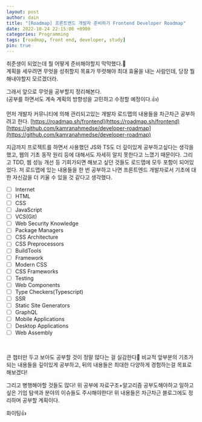 ```yaml
---
layout: post
author: dain
title: "[Roadmap] 프론트엔드 개발자 준비하기 Frontend Developer Roadmap"
date: 2022-10-24 22:15:00 +0900
categories: Programming
tags: [roadmap, front end, developer, study]
pin: true
---
```


취준생이 되었는데 뭘 어떻게 준비해야할지 막막했다.🤔  
계획을 세우려면 무엇을 성취할지 목표가 뚜렷해야 최대 효율을 내는 사람인데, 당장 뭘 해내야할지 모르겠더라.

그래서 앞으로 무엇을 공부할지 정리해본다.  
(공부를 하면서도 계속 계획의 방향성을 고민하고 수정할 예정이다.👍)

먼저 개발자 커뮤니티에 의해 관리되고있는 개발자 로드맵의 내용들을 차근차근 공부하려고 한다.
[https://roadmap.sh/frontend](https://roadmap.sh/frontend)
[https://github.com/kamranahmedse/developer-roadmap](https://github.com/kamranahmedse/developer-roadmap)

지금까지 프로젝트를 하면서 사용했던 JS와 TS도 더 깊이있게 공부하고싶다는 생각을 했고, 웹의 기초 동작 원리 등에 대해서도 자세히 알지 못한다고 느꼈기 때문이다.
그리고 TDD, 웹 성능 개선 등 기회가되면 해보고 싶던 것들도 로드맵에 모두 포함이 되어있었다.
저 로드맵에 있는 내용들을 한 번 공부하고 나면 프론트엔드 개발자로서 기초에 대한 자신감을 더 키울 수 있을 것 같다고 생각했다.

- [ ] Internet
- [ ] HTML
- [ ] CSS
- [ ] JavaScript
- [ ] VCS(Git)
- [ ] Web Security Knowledge
- [ ] Package Managers
- [ ] CSS Architecture
- [ ] CSS Preprocessors
- [ ] BuildTools
- [ ] Framework
- [ ] Modern CSS
- [ ] CSS Frameworks
- [ ] Testing
- [ ] Web Components
- [ ] Type Checkers(Typescript)
- [ ] SSR
- [ ] Static Site Generators
- [ ] GraphQL
- [ ] Mobile Applications
- [ ] Desktop Applications
- [ ] Web Assembly

<br/>

큰 챕터만 두고 보아도 공부할 것이 정말 많다는 걸 실감한다🙂
비교적 앞부분의 기초가 되는 내용들을 깊이있게 공부하고, 뒤의 내용들은 최대한 다양하게 경험하는걸 목표로 해보겠다!

그리고 병행해야할 것들도 많다! 위 공부에 자료구조+알고리즘 공부도해야하고 일하고 싶은 기업 탐색과 분야의 이슈들도 주시해야한다!
위 내용들은 차근차근 블로그에도 정리하며 공부할 계획이다.

화이팅👍
